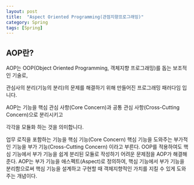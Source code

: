 ```yaml
---
layout: post
title:  "Aspect Oriented Programming(관점지향프로그래밍)"
category: Spring
tags: [Spring]
---
```


## AOP란?
AOP는 OOP(Object Oriented Programming, 객체지향 프로그래밍)를 돕는 보조적인 기술로,

관심사의 분리(기능의 분리)의 문제를 해결하기 위해 만들어진 프로그래밍 패러다임 입니다.

AOP는 기능을 핵심 관심 사항(Core Concern)과 공통 관심 사항(Cross-Cutting Concern)으로 분리시키고

각각을 모듈화 하는 것을 의미합니다.

업무 로직을 포함하는 기능을 핵심 기능(Core Concern)
핵심 기능을 도와주는 부가적인 기능을 부가 기능(Cross-Cutting Concern) 이라고 부른다.
OOP를 적용하여도 핵심 기능에서 부가 기능을 쉽게 분리된 모듈로 작성하기 어려운 문제점을 AOP가 해결해준다.
AOP는 부가 기능을 애스펙트(Aspect)로 정의하여, 핵심 기능에서 부가 기능을 분리함으로써 핵심 기능을 설계하고 구현할 때 객체지향적인 가치를 지킬 수 있게 도와주는 개념이다.
